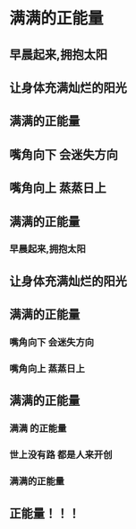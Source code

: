 
#  满满的正能量
## 早晨起来,拥抱太阳
## 让身体充满灿烂的阳光
## 满满的正能量
## 嘴角向下 会迷失方向
## 嘴角向上 蒸蒸日上
## 满满的正能量

### 早晨起来,拥抱太阳
## 让身体充满灿烂的阳光
## 满满的正能量
### 嘴角向下 会迷失方向
### 嘴角向上 蒸蒸日上
## 满满的正能量

### 满满 的正能量
### 世上没有路 都是人来开创
### 满满的正能量

## 正能量！！！
